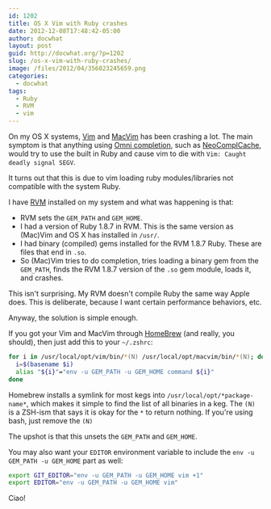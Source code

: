 ```yaml
---
id: 1202
title: OS X Vim with Ruby crashes
date: 2012-12-08T17:48:42-05:00
author: docwhat
layout: post
guid: http://docwhat.org/?p=1202
slug: /os-x-vim-with-ruby-crashes/
image: /files/2012/04/356023245659.png
categories:
  - docwhat
tags:
  - Ruby
  - RVM
  - vim
---
```

On my OS X systems, [Vim](http://www.vim.org) and
[MacVim](https://code.google.com/p/macvim/) has been crashing a lot. The
main symptom is that anything using [Omni
completion](http://vim.wikia.com/wiki/Omni_completion), such as
[NeoComplCache](https://github.com/Shougo/neocomplcache), would try to
use the built in Ruby and cause vim to die with
`Vim: Caught deadly signal SEGV`.

It turns out that this is due to vim loading ruby modules/libraries not
compatible with the system Ruby.

I have [RVM](http://rvm.io) installed on my system and what was
happening is that:

-   RVM sets the `GEM_PATH` and `GEM_HOME`.
-   I had a version of Ruby 1.8.7 in RVM. This is the same version as
    (Mac)Vim and OS X has installed in `/usr/`.
-   I had binary (compiled) gems installed for the RVM 1.8.7 Ruby. These
    are files that end in `.so`.
-   So (Mac)Vim tries to do completion, tries loading a binary gem from
    the `GEM_PATH`, finds the RVM 1.8.7 version of the `.so` gem module,
    loads it, and crashes.

This isn't surprising. My RVM doesn't compile Ruby the same way Apple
does. This is deliberate, because I want certain performance behaviors,
etc.

Anyway, the solution is simple enough.

If you got your Vim and MacVim through
[HomeBrew](http://mxcl.github.com/homebrew/) (and really, you should),
then just add this to your `~/.zshrc`:

``` zsh
for i in /usr/local/opt/vim/bin/*(N) /usr/local/opt/macvim/bin/*(N); do
  i=$(basename $i)
  alias "${i}"="env -u GEM_PATH -u GEM_HOME command ${i}"
done
```

Homebrew installs a symlink for most kegs into
`/usr/local/opt/*package-name*`, which makes it simple to find the list
of all binaries in a keg. The `(N)` is a ZSH-ism that says it is okay
for the `*` to return nothing. If you're using bash, just remove the
`(N)`

The upshot is that this unsets the `GEM_PATH` and `GEM_HOME`.

You may also want your `EDITOR` environment variable to include the
`env -u GEM_PATH -u GEM_HOME` part as well:

``` zsh
export GIT_EDITOR="env -u GEM_PATH -u GEM_HOME vim +1"
export EDITOR="env -u GEM_PATH -u GEM_HOME vim"
```

Ciao!
